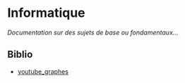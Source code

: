 # Informatique
_Documentation sur des sujets de base ou fondamentaux..._

## Biblio

- [youtube_graphes](https://www.youtube.com/channel/UCHtJVeNLyR1yuJ1_xCK1WRg)
